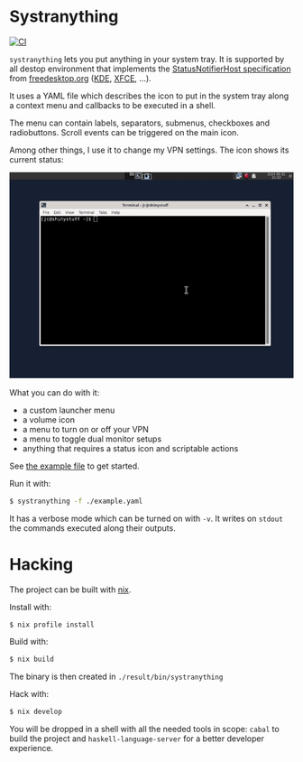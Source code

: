 # Systranything

[![CI][status-png]][status]

`systranything` lets you put anything in your system tray. It is supported by 
all destop environment that implements the [StatusNotifierHost 
specification][status-notifier-host] from [freedesktop.org][freedesktop] 
([KDE][kde], [XFCE][xfce], ...).

It uses a YAML file which describes the icon to put in the system tray along a 
context menu and callbacks to be executed in a shell.

The menu can contain labels, separators, submenus, checkboxes and radiobuttons. 
Scroll events can be triggered on the main icon.

Among other things, I use it to change my VPN settings. The icon shows its 
current status:

![demo](./demo.gif)

What you can do with it:

- a custom launcher menu
- a volume icon
- a menu to turn on or off your VPN
- a menu to toggle dual monitor setups
- anything that requires a status icon and scriptable actions

See [the example file](example.yaml) to get started.

Run it with:

```bash
$ systranything -f ./example.yaml
```

It has a verbose mode which can be turned on with `-v`. It writes on `stdout` 
the commands executed along their outputs.

# Hacking

The project can be built with [nix][nix].

Install with:

```bash
$ nix profile install
```

Build with:

```bash
$ nix build
```

The binary is then created in `./result/bin/systranything`

Hack with:

```bash
$ nix develop
```

You will be dropped in a shell with all the needed tools in scope: `cabal` to 
build the project and `haskell-language-server` for a better developer 
experience.

[freedesktop]: https://www.freedesktop.org/wiki/
[kde]: https://kde.org/
[nix]: https://nixos.org/
[polybar]: https://polybar.github.io/
[status-notifier-host]: https://www.freedesktop.org/wiki/Specifications/StatusNotifierItem/StatusNotifierHost/
[status-png]: https://github.com/jecaro/systranything/workflows/CI/badge.svg
[xfce]: https://www.xfce.org/
[status]: https://github.com/jecaro/systranything/actions
